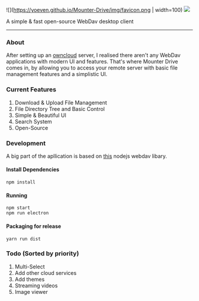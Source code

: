 ![](https://yoeven.github.io/Mounter-Drive/img/favicon.png | width=100)
![](https://raw.githubusercontent.com/yoeven/Mounter-Drive/master/others/Mounter%20Drive%20Logo_Logo%20Name.png)

A simple & fast open-source WebDav desktop client


----------

### About

After setting up an [owncloud](https://owncloud.org/) server, I realised there aren't any WebDav applications with  modern UI and features. That's where Mounter Drive comes in, by allowing you to access your remote server with basic file management features and a simplistic UI.

### Current Features

 1. Download & Upload File Management
 2. File Directory Tree and Basic Control
 3. Simple & Beautiful UI
 4. Search System
 5. Open-Source

### Development
A big part of the apllication is based on [this](https://github.com/perry-mitchell/webdav-client) nodejs webdav libary.

#### Install Dependencies
    npm install
    
#### Running
    npm start
    npm run electron
    
#### Packaging for release
    yarn run dist

### Todo (Sorted by priority)

 1. Multi-Select
 2. Add other cloud services
 3. Add themes
 4. Streaming videos
 5. Image viewer
